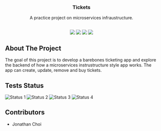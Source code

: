 <p align="center">
  <h3 align="center">Tickets</h3>

  <p align="center">
    A practice project on microservices infraustructure.
    <br>
  <br>
  <p align="center">
    <img src="https://img.shields.io/badge/%E2%80%8E%20-Typescript-lightblue?style=for-the-badge&logo=Typescript">
    <img src="https://img.shields.io/badge/%E2%80%8E%20-Kubernetes-blue?style=for-the-badge&logo=Kubernetes">
    <img src="https://img.shields.io/badge/%E2%80%8E%20-Next%20JS-gray?style=for-the-badge&logo=next.js">
    <img src="https://img.shields.io/badge/%E2%80%8E%20-Node.js-darkgreen?style=for-the-badge&logo=Node.js">
  </p>
</p>

## About The Project

The goal of this project is to develop a barebones ticketing app and explore the backend of how a microservices instrustructure style app works. The app can create, update, remove and buy tickets.

## Tests Status
![Status 1](https://github.com/Jonathan-Choi27/Tickets/actions/workflows/tests-auth.yml/badge.svg?event=pull_request)
![Status 2](https://github.com/Jonathan-Choi27/Tickets/actions/workflows/tests-orders.yml/badge.svg?event=pull_request)
![Status 3](https://github.com/Jonathan-Choi27/Tickets/actions/workflows/tests-payments.yml/badge.svg?event=pull_request)
![Status 4](https://github.com/Jonathan-Choi27/Tickets/actions/workflows/tests-tickets.yml/badge.svg?event=pull_request)

## Contributors
- Jonathan Choi
